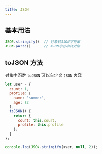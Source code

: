 ```yaml
---
title: JSON
---
```


## 基本用法

~~~ js
JSON.stringify()  // 对象转JSON字符串
JSON.parse()      // JSON字符串转对象
~~~
## toJSON 方法
对象中函数 `toJSON` 可以自定义 `JSON` 内容
```js
let user = {
  count: 1,
  profile: {
    name: 'summer',
    age: 22
  },
  toJSON() {
    return {
      count: this.count,
      profile: this.profile
    };
  }
};

console.log(JSON.stringify(user, null, 2));
```

